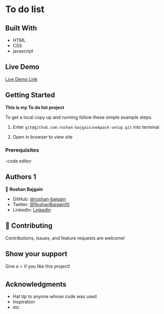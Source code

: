 # To do list

## Built With

- HTML
- CSS
- javascript

## Live Demo

[Live Demo Link]( https://roshan-bajgain.github.io/webpack-setup/)

## Getting Started

**This is my  To do list project**


To get a local copy up and running follow these simple example steps.
1) Enter `git@github.com:roshan-bajgain/webpack-setup.git` into terminal

2) Open in browser to view site


### Prerequisites
-code editor


## Authors 1

👤 **Roshan Bajgain**

- GitHub: [@roshan-bajgain](https://github.com/roshan-bajgain)
- Twitter: [@RoshanBajgain10](https://twitter.com/RoshanBajgain10)
- LinkedIn: [LinkedIn](https://www.linkedin.com/in/roshan-bazgain/)


## 🤝 Contributing

Contributions, issues, and feature requests are welcome!

## Show your support

Give a ⭐️ if you like this project!

## Acknowledgments

- Hat tip to anyone whose code was used
- Inspiration
- etc
